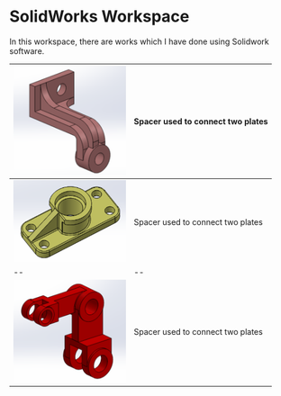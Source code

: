# SolidWorks Workspace
In this workspace, there are works which I have done using Solidwork software.

|<img src="https://github.com/muratti32/solidworks-workspace/blob/master/ara_parca/ara_parca.png" width="200" /> |  Spacer used to connect two plates |
|--|--|
|<img src="https://github.com/muratti32/solidworks-workspace/blob/master/ara_parca2/ara_parca2_2.png" width="200" /> |  Spacer used to connect two plates |
|--|--|
|<img src="https://github.com/muratti32/solidworks-workspace/blob/master/ara_parca3/ara_parca33.png" width="200" /> |  Spacer used to connect two plates |
